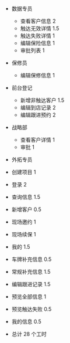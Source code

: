 - 数据专员
  - 查看客户信息 2
  - 触达无效详情 1.5
  - 触达失败详情 1
  - 编辑保险信息 1
  - 审批列表 1  
- 保修员
  - 编辑保修信息 1
- 前台登记
  - 新增非触达客户 1.5
  - 编辑到店记录 2
  - 编辑跟进预约 2
- 战略部
  - 查看客户详情 1
  - 审批 1
- 外拓专员
 - 创建项目      1
 - 登录         2
 - 查询信息      1.5
 - 新增客户      0.5
 - 现场邀约      1
 - 现场续保      1
 - 我的         1.5
 - 车牌补充信息   0.5
 - 常规补充信息   1.5
 - 编辑跟进记录  1.5
 - 预览全部信息  1
 - 预览触达失败  0.5
 - 我的信息     0.5

  - 总计 28 个工时